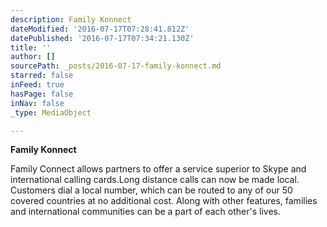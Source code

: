 ```yaml
---
description: Family Konnect
dateModified: '2016-07-17T07:28:41.812Z'
datePublished: '2016-07-17T07:34:21.130Z'
title: ''
author: []
sourcePath: _posts/2016-07-17-family-konnect.md
starred: false
inFeed: true
hasPage: false
inNav: false
_type: MediaObject

---
```

**Family Konnect**

Family Connect allows partners to offer a service superior to Skype and international calling cards.Long distance calls can now be made local. Customers dial a local number, which can be routed to any of our 50 covered countries at no additional cost. Along with other features, families and international communities can be a part of each other's lives.